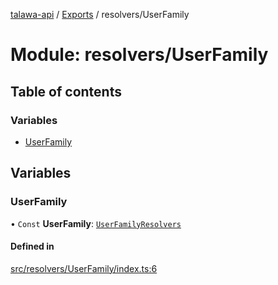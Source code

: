 [talawa-api](../README.md) / [Exports](../modules.md) / resolvers/UserFamily

# Module: resolvers/UserFamily

## Table of contents

### Variables

- [UserFamily](resolvers_UserFamily.md#userfamily)

## Variables

### UserFamily

• `Const` **UserFamily**: [`UserFamilyResolvers`](types_generatedGraphQLTypes.md#userfamilyresolvers)

#### Defined in

[src/resolvers/UserFamily/index.ts:6](https://github.com/PalisadoesFoundation/talawa-api/blob/708df7e/src/resolvers/UserFamily/index.ts#L6)
